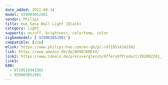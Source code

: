 ```yaml
---
date_added: 2022-09-16
model: 929003052901
vendor: Philips
title: Hue Sana Wall Light (Black)
category: light
supports: on/off, brightness, colortemp, color
zigbeemodel: ['929003052901']
compatible: [z2m]
mlink: https://www.philips-hue.com/en-gb/p/-/8719514343382
link: https://www.amazon.de/dp/B09D3KRKX4/
link2: https://www.idealo.de/preisvergleich/OffersOfProduct/202002281_-hue-bluetooth-white-color-ambiance-wandleuchte-sana-schwarz-20w-1400lm-philips.html
link3: 
EAN: 
  - 8719514343382
  - 929003052901
---
```

